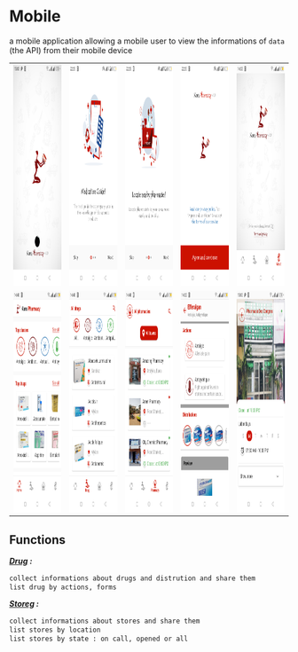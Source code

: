 # Mobile

a mobile application allowing a mobile user to view the informations of `data` (the API) from their mobile device

| | | | | |
|:-------------------------:|:-------------------------:|:-------------------------:|:-------------------------:|:-------------------------:|
|<img width="200" height="400" alt="16" src="../img/mobile/16.png">|<img width="200" height="400" alt="1" src="../img/mobile/1.png">|<img width="200" height="400" alt="2" src="../img/mobile/2.png">|<img width="200" height="400" alt="3" src="../img/mobile/3.png">|<img width="200" height="400" alt="13" src="../img/mobile/13.png">|
|<img width="200" height="400" alt="4" src="../img/mobile/4.png">  |  <img width="200" height="400" alt="5" src="../img/mobile/5.png">|<img width="200" height="400" alt="8" src="../img/mobile/8.png">|  <img width="200" height="400" alt="11" src="../img/mobile/11.png">|<img width="200" height="400" alt="15" src="../img/mobile/15.png">| 

## Functions

***<ins>Drug</ins> :***

    collect informations about drugs and distrution and share them
    list drug by actions, forms

***<ins>Storeg</ins> :***

    collect informations about stores and share them
    list stores by location
    list stores by state : on call, opened or all

